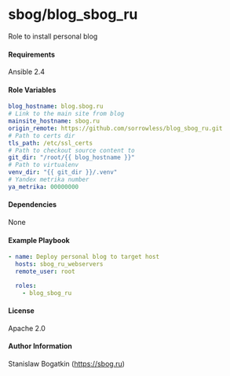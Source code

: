 sbog/blog_sbog_ru
=================

Role to install personal blog

#### Requirements

Ansible 2.4

#### Role Variables

```yaml
blog_hostname: blog.sbog.ru
# Link to the main site from blog
mainsite_hostname: sbog.ru
origin_remote: https://github.com/sorrowless/blog_sbog_ru.git
# Path to certs dir
tls_path: /etc/ssl_certs
# Path to checkout source content to
git_dir: "/root/{{ blog_hostname }}"
# Path to virtualenv
venv_dir: "{{ git_dir }}/.venv"
# Yandex metrika number
ya_metrika: 00000000
```

#### Dependencies

None

#### Example Playbook

```yaml
- name: Deploy personal blog to target host
  hosts: sbog_ru_webservers
  remote_user: root

  roles:
    - blog_sbog_ru
```

#### License

Apache 2.0

#### Author Information

Stanislaw Bogatkin (https://sbog.ru)
